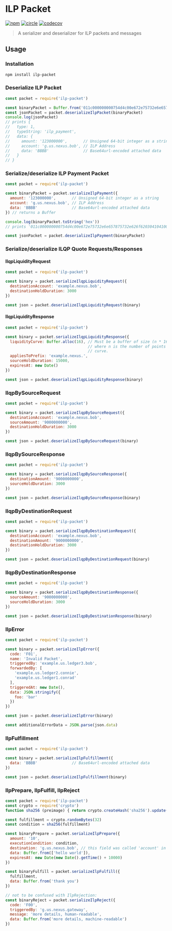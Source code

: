 # ILP Packet

[![npm][npm-image]][npm-url] [![circle][circle-image]][circle-url] [![codecov][codecov-image]][codecov-url]

[npm-image]: https://img.shields.io/npm/v/ilp-packet.svg?style=flat
[npm-url]: https://npmjs.org/package/ilp-packet
[circle-image]: https://circleci.com/gh/interledgerjs/ilp-packet.svg?style=shield
[circle-url]: https://circleci.com/gh/interledgerjs/ilp-packet
[codecov-image]: https://codecov.io/gh/interledgerjs/ilp-packet/branch/master/graph/badge.svg
[codecov-url]: https://codecov.io/gh/interledgerjs/ilp-packet

> A serializer and deserializer for ILP packets and messages

## Usage

### Installation

```sh
npm install ilp-packet
```

### Deserialize ILP Packet

```js
const packet = require('ilp-packet')

const binaryPacket = Buffer.from('011c000000000754d4c00e672e75732e6e657875732e626f620304104100', 'hex')
const jsonPacket = packet.deserializeIlpPacket(binaryPacket)
console.log(jsonPacket)
// prints {
//   type: 1,
//   typeString: 'ilp_payment',
//   data: {
//     amount: '123000000',       // Unsigned 64-bit integer as a string
//     account: 'g.us.nexus.bob', // ILP Address
//     data: 'BBBB'               // Base64url-encoded attached data
//   }
// }
```

### Serialize/deserialize ILP Payment Packet

```js
const packet = require('ilp-packet')

const binaryPacket = packet.serializeIlpPayment({
  amount: '123000000',       // Unsigned 64-bit integer as a string
  account: 'g.us.nexus.bob', // ILP Address
  data: 'BBBB'               // Base64url-encoded attached data
}) // returns a Buffer

console.log(binaryPacket.toString('hex'))
// prints '011c000000000754d4c00e672e75732e6e657875732e626f620304104100'

const jsonPacket = packet.deserializeIlpPayment(binaryPacket)
```

### Serialize/deserialize ILQP Quote Requests/Responses

#### IlqpLiquidityRequest

```js
const packet = require('ilp-packet')

const binary = packet.serializeIlqpLiquidityRequest({
  destinationAccount: 'example.nexus.bob',
  destinationHoldDuration: 3000
})

const json = packet.deserializeIlqpLiquidityRequest(binary)
```

#### IlqpLiquidityResponse

```js
const packet = require('ilp-packet')

const binary = packet.serializeIlqpLiquidityResponse({
  liquidityCurve: Buffer.alloc(16), // Must be a buffer of size (n * 16) bytes
                                    // where n is the number of points in the
                                    // curve.
  appliesToPrefix: 'example.nexus.',
  sourceHoldDuration: 15000,
  expiresAt: new Date()
})

const json = packet.deserializeIlqpLiquidityResponse(binary)
```

### IlqpBySourceRequest

```js
const packet = require('ilp-packet')

const binary = packet.serializeIlqpBySourceRequest({
  destinationAccount: 'example.nexus.bob',
  sourceAmount: '9000000000',
  destinationHoldDuration: 3000
})

const json = packet.deserializeIlqpBySourceRequest(binary)
```

### IlqpBySourceResponse

```js
const packet = require('ilp-packet')

const binary = packet.serializeIlqpBySourceResponse({
  destinationAmount: '9000000000',
  sourceHoldDuration: 3000
})

const json = packet.deserializeIlqpBySourceResponse(binary)
```

### IlqpByDestinationRequest

```js
const packet = require('ilp-packet')

const binary = packet.serializeIlqpByDestinationRequest({
  destinationAccount: 'example.nexus.bob',
  destinationAmount: '9000000000',
  destinationHoldDuration: 3000
})

const json = packet.deserializeIlqpByDestinationRequest(binary)
```

### IlqpByDestinationResponse

```js
const packet = require('ilp-packet')

const binary = packet.serializeIlqpByDestinationResponse({
  sourceAmount: '9000000000',
  sourceHoldDuration: 3000
})

const json = packet.deserializeIlqpByDestinationResponse(binary)
```
### IlpError

```js
const packet = require('ilp-packet')

const binary = packet.serializeIlpError({
  code: 'F01',
  name: 'Invalid Packet',
  triggeredBy: 'example.us.ledger3.bob',
  forwardedBy: [
    'example.us.ledger2.connie',
    'example.us.ledger1.conrad'
  ],
  triggeredAt: new Date(),
  data: JSON.stringify({
    foo: 'bar'
  })
})

const json = packet.deserializeIlpError(binary)

const additionalErrorData = JSON.parse(json.data)
```

### IlpFulfillment

```js
const packet = require('ilp-packet')

const binary = packet.serializeIlpFulfillment({
  data: 'BBBB'               // Base64url-encoded attached data
})

const json = packet.deserializeIlpFulfillment(binary)
```

### IlpPrepare, IlpFulfill, IlpReject

```js
const packet = require('ilp-packet')
const crypto = require('crypto')
function sha256 (preimage) { return crypto.createHash('sha256').update(preimage).digest() }

const fulfillment = crypto.randomBytes(32)
const condition = sha256(fulfillment)

const binaryPrepare = packet.serializeIlpPrepare({
  amount: '10',
  executionCondition: condition,
  destination: 'g.us.nexus.bob', // this field was called 'account' in older packet types
  data: Buffer.from(['hello world']),
  expiresAt: new Date(new Date().getTime() + 10000)
})

const binaryFulfill = packet.serializeIlpFulfill({
  fulfillment,
  data: Buffer.from('thank you')
})

// not to be confused with IlpRejection:
const binaryReject = packet.serializeIlpReject({
  code: 'F00',
  triggeredBy: 'g.us.nexus.gateway',
  message: 'more details, human-readable',
  data: Buffer.from('more details, machine-readable')
})
```
